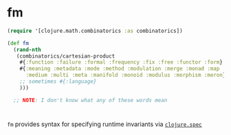 # fm

```clojure
(require '[clojure.math.combinatorics :as combinatorics])

(def fm
  (rand-nth
   (combinatorics/cartesian-product
    #{:function :failure :formal :frequency :fix :free :functor :form}
    #{:meaning :metadata :mode :method :modulation :merge :monad :map :markup
      :medium :multi :meta :manifold :monoid :modulus :morphism :meron}
    ;; sometimes #{:language}
    )))

  ;; NOTE: I don't know what any of these words mean
```

# 

`fm` provides syntax for specifying runtime invariants via
[`clojure.spec`](https://github.com/clojure/spec.alpha/)
